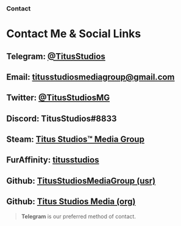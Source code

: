 ### Contact
# Contact Me & Social Links

## Telegram: [@TitusStudios](https://t.me/titusstudios)
## Email: titusstudiosmediagroup@gmail.com
## Twitter: [@TitusStudiosMG](https://twitter.com/TitusStudiosMG)
## Discord: TitusStudios#8833
## Steam: [Titus Studios™ Media Group](https://steamcommunity.com/id/TitusStudiosMediaGroup)
## FurAffinity: [titusstudios](https://www.furaffinity.net/user/titusstudios/)
## Github: [TitusStudiosMediaGroup (usr)](https://github.com/TitusStudiosMediaGroup)
## Github: [Titus Studios Media (org)](https://github.com/titus-studios-media)

> **Telegram** is our preferred method of contact.
